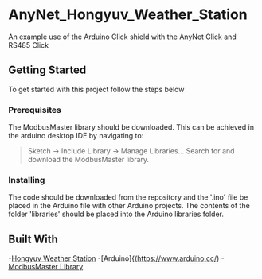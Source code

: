 # AnyNet_Hongyuv_Weather_Station
An example use of the Arduino Click shield with the AnyNet Click and RS485 Click

## Getting Started
To get started with this project follow the steps below

### Prerequisites
The ModbusMaster library should be downloaded. This can be achieved in the arduino desktop IDE by navigating to:
> Sketch -> Include Library -> Manage Libraries...
Search for and download the ModbusMaster library.

### Installing
The code should be downloaded from the repository and the '.ino' file be placed in the Arduino file with other Arduino projects.
The contents of the folder 'libraries' should be placed into the Arduino libraries folder. 

## Built With
-[Hongyuv Weather Station](http://www.hongyuv.com/en/product.php?id=53)
-[Arduino]{(https://www.arduino.cc/)
-[ModbusMaster Library](https://playground.arduino.cc/Code/ModbusMaster)
